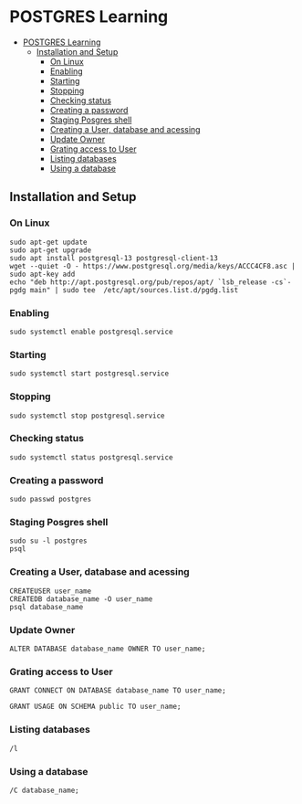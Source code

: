# POSTGRES Learning

- [POSTGRES Learning](#postgres-learning)
  - [Installation and Setup](#installation-and-setup)
    - [On Linux](#on-linux)
    - [Enabling](#enabling)
    - [Starting](#starting)
    - [Stopping](#stopping)
    - [Checking status](#checking-status)
    - [Creating a password](#creating-a-password)
    - [Staging Posgres shell](#staging-posgres-shell)
    - [Creating a User, database and acessing](#creating-a-user-database-and-acessing)
    - [Update Owner](#update-owner)
    - [Grating access to User](#grating-access-to-user)
    - [Listing databases](#listing-databases)
    - [Using a database](#using-a-database)

## Installation and Setup

### On Linux

```shell
sudo apt-get update
sudo apt-get upgrade
sudo apt install postgresql-13 postgresql-client-13
wget --quiet -O - https://www.postgresql.org/media/keys/ACCC4CF8.asc | sudo apt-key add 
echo "deb http://apt.postgresql.org/pub/repos/apt/ `lsb_release -cs`-pgdg main" | sudo tee  /etc/apt/sources.list.d/pgdg.list
```

### Enabling

```shell
sudo systemctl enable postgresql.service
```

### Starting

```shell
sudo systemctl start postgresql.service
```

### Stopping

```shell
sudo systemctl stop postgresql.service
```

### Checking status

```shell
sudo systemctl status postgresql.service
```

### Creating a password

```shell
sudo passwd postgres
```

### Staging Posgres shell

```shell
sudo su -l postgres
psql
```

### Creating a User, database and acessing

```shell
CREATEUSER user_name
CREATEDB database_name -O user_name
psql database_name
```

### Update Owner

```shell
ALTER DATABASE database_name OWNER TO user_name;
```

### Grating access to User

```shell
GRANT CONNECT ON DATABASE database_name TO user_name;

GRANT USAGE ON SCHEMA public TO user_name;
```

### Listing databases

```shell
/l
```

### Using a database

```shell
/C database_name;
```
